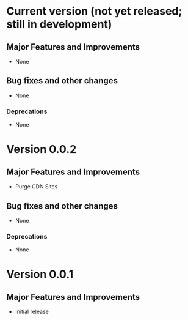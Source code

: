 # Current version (not yet released; still in development)

## Major Features and Improvements

*   None

## Bug fixes and other changes

*   None

### Deprecations

*   None

# Version 0.0.2

## Major Features and Improvements

*   Purge CDN Sites

## Bug fixes and other changes

*   None

### Deprecations

*   None

# Version 0.0.1

## Major Features and Improvements

*   Initial release